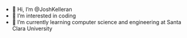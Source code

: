 - 👋 Hi, I’m @JoshKelleran
- 👀 I’m interested in coding
- 🌱 I’m currently learning computer science and engineering at Santa Clara University


<!---
JoshKelleran/JoshKelleran is a ✨ special ✨ repository because its `README.md` (this file) appears on your GitHub profile.
You can click the Preview link to take a look at your changes.
--->

